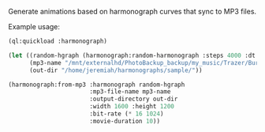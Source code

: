 Generate animations based on harmonograph curves that sync to MP3 files.

Example usage:

```commonlisp
(ql:quickload :harmonograph)

(let ((random-hgraph (harmonograph:random-harmonograph :steps 4000 :dt (/ pi 12000)))
      (mp3-name "/mnt/externalhd/PhotoBackup_backup/my_music/Trazer/Burning/01-10- Floating in Time.mp3")
      (out-dir "/home/jeremiah/harmonographs/sample/"))

(harmonograph:from-mp3 :harmonograph random-hgraph
                       :mp3-file-name mp3-name
                       :output-directory out-dir
                       :width 1600 :height 1200
                       :bit-rate (* 16 1024)
                       :movie-duration 10))
```


